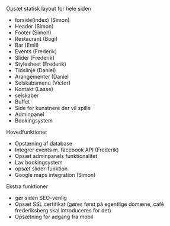 Opsæt statisk layout for hele siden
- forside(index) (Simon)
- Header (Simon)
- Footer (Simon)
- Restaurant (Bogi)
- Bar (Emil)
- Events (Frederik)
- Slider (Frederik)
- Stylesheet (Frederik)
- Tidslinje (Daniel)
- Arangementer (Daniel
- Selskabsmenu (Victor)
- Kontakt (Lasse)
- selskaber
- Buffet
- Side for kunstnere der vil spille
- Adminpanel
- Bookingsystem

Hovedfunktioner
- Opstæning af database
- Integrer events m. facebook API (Frederik)
- Opsæt adminpanels funktionalitet
- Lav bookingsystem
- opsæt slider-funktion
- Google maps integration (Simon)

Ekstra funktioner
- gør siden SEO-venlig
- Opsæt SSL certifikat (gøres først på egentlige domæne, café frederiksberg skal introduceres for det)
- Opsætning for adgang fra mobil
